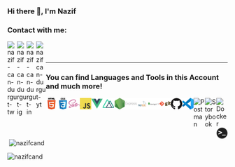 ### Hi there 👋, I'm Nazif

### Contact with me:

[<img align="left" alt="nazif-can-durgut-tw" width="22px" src="https://cdn.jsdelivr.net/npm/simple-icons@v3/icons/twitter.svg" />](https://twitter.com/nazifcand)

[<img align="left" alt="nazif-can-durgut-ig" width="22px" src="https://cdn.jsdelivr.net/npm/simple-icons@v3/icons/instagram.svg" />](https://www.instagram.com/_nazifcan/)

[<img align="left" alt="nazif-can-durgut-in" width="22px" src="https://cdn.jsdelivr.net/npm/simple-icons@v3/icons/linkedin.svg" />](https://www.linkedin.com/in/nazif-can-durgut-261804181/)

[<img align="left" alt="nazifcan-durgut-yt" width="22px" src="https://cdn.jsdelivr.net/npm/simple-icons@v3/icons/youtube.svg" />](https://www.youtube.com/channel/UCwBUHoMilKCiwg_P4IOVcKA)

<br />
<br />

---

### You can find Languages and Tools in this Account and much more!

<img align="left" alt="HTML5" width="26px" src="https://raw.githubusercontent.com/github/explore/80688e429a7d4ef2fca1e82350fe8e3517d3494d/topics/html/html.png" />
<img align="left" alt="CSS3" width="26px" src="https://raw.githubusercontent.com/github/explore/80688e429a7d4ef2fca1e82350fe8e3517d3494d/topics/css/css.png" />
<img align="left" alt="Sass" width="26px" src="https://raw.githubusercontent.com/github/explore/80688e429a7d4ef2fca1e82350fe8e3517d3494d/topics/sass/sass.png" />
<img align="left" alt="JavaScript" width="26px" src="https://raw.githubusercontent.com/github/explore/80688e429a7d4ef2fca1e82350fe8e3517d3494d/topics/javascript/javascript.png" />
<img align="left" alt="Vue" width="26px" src="https://raw.githubusercontent.com/github/explore/80688e429a7d4ef2fca1e82350fe8e3517d3494d/topics/vue/vue.png" />
<img align="left" alt="Nuxt" width="26px" src="https://raw.githubusercontent.com/github/explore/e94815998e4e0713912fed477a1f346ec04c3da2/topics/nuxt/nuxt.png" />
<img align="left" alt="Node.js" width="26px" src="https://raw.githubusercontent.com/github/explore/80688e429a7d4ef2fca1e82350fe8e3517d3494d/topics/nodejs/nodejs.png" />
<img align="left" alt="ExpressJs" width="26px" src="https://raw.githubusercontent.com/github/explore/80688e429a7d4ef2fca1e82350fe8e3517d3494d/topics/express/express.png" />
<img align="left" alt="MySQL" width="26px" src="https://raw.githubusercontent.com/github/explore/80688e429a7d4ef2fca1e82350fe8e3517d3494d/topics/mysql/mysql.png" />
<img align="left" alt="MongoDB" width="26px" src="https://raw.githubusercontent.com/github/explore/80688e429a7d4ef2fca1e82350fe8e3517d3494d/topics/mongodb/mongodb.png" />
<img align="left" alt="Git" width="26px" src="https://raw.githubusercontent.com/github/explore/80688e429a7d4ef2fca1e82350fe8e3517d3494d/topics/git/git.png" />
<img align="left" alt="GitHub" width="26px" src="https://raw.githubusercontent.com/github/explore/78df643247d429f6cc873026c0622819ad797942/topics/github/github.png" />
<img align="left" alt="Visual Studio Code" width="26px" src="https://raw.githubusercontent.com/github/explore/80688e429a7d4ef2fca1e82350fe8e3517d3494d/topics/visual-studio-code/visual-studio-code.png" />
<img align="left" alt="Postman" width="26px" src="https://user-images.githubusercontent.com/7853266/44114706-9c72dd08-9fd1-11e8-8d9d-6d9d651c75ad.png" />
<img align="left" alt="Storybook" width="26px" src="https://pbs.twimg.com/profile_images/1100804485616566273/sOct-Txm_400x400.png" />
<img align="left" alt="Docker" width="26px" src="https://i0.wp.com/osmansecer.net/wp-content/uploads/2021/01/docker.png?fit=400%2C400&ssl=1" />
<img align="left" alt="Terminal" width="26px" src="https://raw.githubusercontent.com/github/explore/80688e429a7d4ef2fca1e82350fe8e3517d3494d/topics/terminal/terminal.png" />

<br />
<br />

---

<p>&nbsp;<img align="center" src="https://github-readme-stats.vercel.app/api?username=nazifcand&show_icons=true&locale=en&count_private=true" alt="nazifcand" width="50%" /></p>

<p style="width:100%;"><img align="left" src="https://github-readme-stats.vercel.app/api/top-langs?username=nazifcand&show_icons=true&locale=en&layout=compact" alt="nazifcand" /></p>
